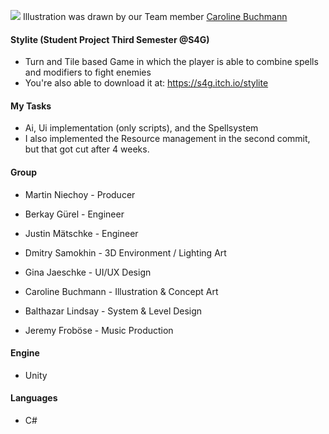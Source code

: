 [![](Images/Banner.png)](https://www.instagram.com/feliecho_official/)
Illustration was drawn by our Team member [Caroline Buchmann](https://www.artstation.com/feliecho_official)

#### Stylite (Student Project Third Semester @S4G)
- Turn and Tile based Game in which the player is able to combine spells and modifiers to fight enemies
- You're also able to download it at: https://s4g.itch.io/stylite

#### My Tasks
- Ai, Ui implementation (only scripts), and the Spellsystem
- I also implemented the Resource management in the second commit, but that got cut after 4 weeks.

#### Group
- Martin Niechoy - Producer

- Berkay Gürel - Engineer

- Justin Mätschke - Engineer

- Dmitry Samokhin - 3D Environment / Lighting Art

- Gina Jaeschke - UI/UX Design

- Caroline Buchmann - Illustration & Concept Art

- Balthazar Lindsay - System & Level Design

- Jeremy Froböse - Music Production

#### Engine
- Unity

#### Languages
- C#
